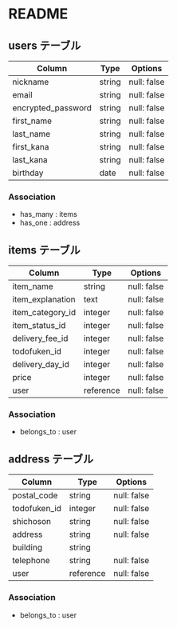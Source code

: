 # README

## users テーブル

| Column             | Type   | Options     |
| ------------------ | ------ | ----------- |
| nickname           | string | null: false |
| email              | string | null: false |
| encrypted_password | string | null: false |
| first_name         | string | null: false |
| last_name          | string | null: false |
| first_kana         | string | null: false |
| last_kana          | string | null: false |
| birthday           | date   | null: false |

### Association

- has_many : items
- has_one :  address

## items テーブル

| Column            | Type      | Options     |
| ----------------  | --------- | ----------- |
| item_name         | string    | null: false |
| item_explanation  | text      | null: false |
| item_category_id  | integer   | null: false |
| item_status_id    | integer   | null: false |
| delivery_fee_id   | integer   | null: false |
| todofuken_id      | integer   | null: false |
| delivery_day_id   | integer   | null: false |
| price             | integer   | null: false |
| user              | reference | null: false |

### Association

- belongs_to : user

## address テーブル

| Column           | Type      | Options     |
| ---------------- | --------- | ----------- |
| postal_code      | string    | null: false |
| todofuken_id     | integer   | null: false |
| shichoson        | string    | null: false |
| address          | string    | null: false |
| building         | string    |             |
| telephone        | string    | null: false |
| user             | reference | null: false |

### Association

- belongs_to : user
